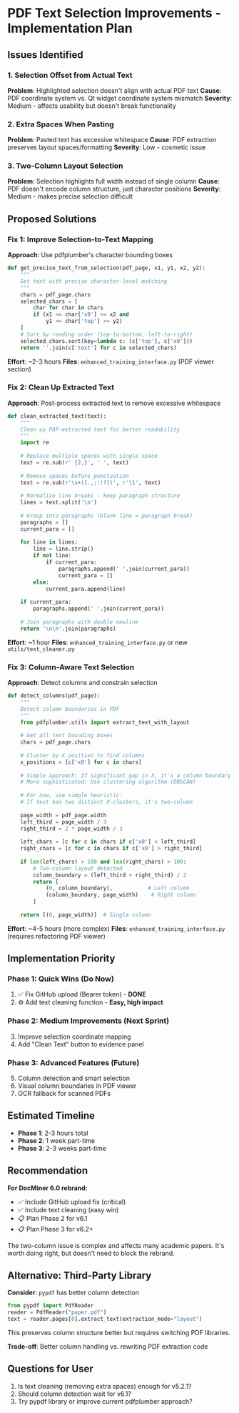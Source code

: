 # PDF Text Selection Improvements - Implementation Plan

## Issues Identified

### 1. Selection Offset from Actual Text
**Problem**: Highlighted selection doesn't align with actual PDF text
**Cause**: PDF coordinate system vs. Qt widget coordinate system mismatch
**Severity**: Medium - affects usability but doesn't break functionality

### 2. Extra Spaces When Pasting
**Problem**: Pasted text has excessive whitespace
**Cause**: PDF extraction preserves layout spaces/formatting
**Severity**: Low - cosmetic issue

### 3. Two-Column Layout Selection
**Problem**: Selection highlights full width instead of single column
**Cause**: PDF doesn't encode column structure, just character positions
**Severity**: Medium - makes precise selection difficult

## Proposed Solutions

### Fix 1: Improve Selection-to-Text Mapping
**Approach**: Use pdfplumber's character bounding boxes

```python
def get_precise_text_from_selection(pdf_page, x1, y1, x2, y2):
    """
    Get text with precise character-level matching
    """
    chars = pdf_page.chars
    selected_chars = [
        char for char in chars
        if (x1 <= char['x0'] <= x2 and 
            y1 <= char['top'] <= y2)
    ]
    # Sort by reading order (top-to-bottom, left-to-right)
    selected_chars.sort(key=lambda c: (c['top'], c['x0']))
    return ''.join(c['text'] for c in selected_chars)
```

**Effort**: ~2-3 hours
**Files**: `enhanced_training_interface.py` (PDF viewer section)

### Fix 2: Clean Up Extracted Text
**Approach**: Post-process extracted text to remove excessive whitespace

```python
def clean_extracted_text(text):
    """
    Clean up PDF-extracted text for better readability
    """
    import re
    
    # Replace multiple spaces with single space
    text = re.sub(r' {2,}', ' ', text)
    
    # Remove spaces before punctuation
    text = re.sub(r'\s+([.,;:!?])', r'\1', text)
    
    # Normalize line breaks - keep paragraph structure
    lines = text.split('\n')
    
    # Group into paragraphs (blank line = paragraph break)
    paragraphs = []
    current_para = []
    
    for line in lines:
        line = line.strip()
        if not line:
            if current_para:
                paragraphs.append(' '.join(current_para))
                current_para = []
        else:
            current_para.append(line)
    
    if current_para:
        paragraphs.append(' '.join(current_para))
    
    # Join paragraphs with double newline
    return '\n\n'.join(paragraphs)
```

**Effort**: ~1 hour
**Files**: `enhanced_training_interface.py` or new `utils/text_cleaner.py`

### Fix 3: Column-Aware Text Selection
**Approach**: Detect columns and constrain selection

```python
def detect_columns(pdf_page):
    """
    Detect column boundaries in PDF
    """
    from pdfplumber.utils import extract_text_with_layout
    
    # Get all text bounding boxes
    chars = pdf_page.chars
    
    # Cluster by X position to find columns
    x_positions = [c['x0'] for c in chars]
    
    # Simple approach: If significant gap in X, it's a column boundary
    # More sophisticated: Use clustering algorithm (DBSCAN)
    
    # For now, use simple heuristic:
    # If text has two distinct X-clusters, it's two-column
    
    page_width = pdf_page.width
    left_third = page_width / 3
    right_third = 2 * page_width / 3
    
    left_chars = [c for c in chars if c['x0'] < left_third]
    right_chars = [c for c in chars if c['x0'] > right_third]
    
    if len(left_chars) > 100 and len(right_chars) > 100:
        # Two-column layout detected
        column_boundary = (left_third + right_third) / 2
        return [
            (0, column_boundary),           # Left column
            (column_boundary, page_width)    # Right column
        ]
    
    return [(0, page_width)]  # Single column
```

**Effort**: ~4-5 hours (more complex)
**Files**: `enhanced_training_interface.py` (requires refactoring PDF viewer)

## Implementation Priority

### Phase 1: Quick Wins (Do Now)
1. ✅ Fix GitHub upload (Bearer token) - **DONE**
2. ⚙️ Add text cleaning function - **Easy, high impact**

### Phase 2: Medium Improvements (Next Sprint)
3. Improve selection coordinate mapping
4. Add "Clean Text" button to evidence panel

### Phase 3: Advanced Features (Future)
5. Column detection and smart selection
6. Visual column boundaries in PDF viewer
7. OCR fallback for scanned PDFs

## Estimated Timeline

- **Phase 1**: 2-3 hours total
- **Phase 2**: 1 week part-time
- **Phase 3**: 2-3 weeks part-time

## Recommendation

**For DocMiner 6.0 rebrand:**
- ✅ Include GitHub upload fix (critical)
- ✅ Include text cleaning (easy win)
- 📋 Plan Phase 2 for v6.1
- 📋 Plan Phase 3 for v6.2+

The two-column issue is complex and affects many academic papers. It's worth doing right, but doesn't need to block the rebrand.

## Alternative: Third-Party Library

**Consider**: `pypdf` has better column detection
```python
from pypdf import PdfReader
reader = PdfReader("paper.pdf")
text = reader.pages[0].extract_text(extraction_mode="layout")
```

This preserves column structure better but requires switching PDF libraries.

**Trade-off**: Better column handling vs. rewriting PDF extraction code

## Questions for User

1. Is text cleaning (removing extra spaces) enough for v5.2.1?
2. Should column detection wait for v6.1?
3. Try pypdf library or improve current pdfplumber approach?
